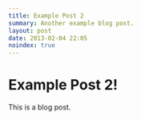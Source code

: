 ```yaml
---
title: Example Post 2
summary: Another example blog post.
layout: post
date: 2013-02-04 22:05
noindex: true
---
```


Example Post 2!
===============

This is a blog post.
